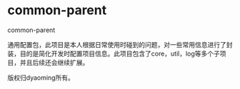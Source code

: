 # common-parent
common-parent

通用配置包，此项目是本人根据日常使用时碰到的问题，对一些常用信息进行了封装，目的是简化开发时配置项目信息。此项目包含了core，util，log等多个子项目，并且后续还会继续扩展。

版权归dyaoming所有。
